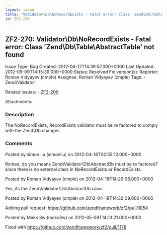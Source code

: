 ```yaml
---
layout: issue
title: "Validator\Db\NoRecordExists - Fatal error: Class 'Zend\Db\Table\AbstractTable' not found"
id: ZF2-270
---
```


ZF2-270: Validator\\Db\\NoRecordExists - Fatal error: Class 'Zend\\Db\\Table\\AbstractTable' not found
------------------------------------------------------------------------------------------------------

 Issue Type: Bug Created: 2012-04-17T14:39:57.000+0000 Last Updated: 2012-05-09T14:15:39.000+0000 Status: Resolved Fix version(s): 
 Reporter:  Roman Vidyayev (cmple)  Assignee:  Roman Vidyayev (cmple)  Tags: - Zend\\Validator
 
 Related issues: - [ZF2-200](/issues/browse/ZF2-200)
 
 Attachments: 
### Description

The NoRecordExists, RecordExists validator must be re factored to comply with the Zend\\Db changes

 

 

### Comments

Posted by simon liu (simonliu) on 2012-04-18T02:55:12.000+0000

Roman, do you means Zend\\Validator\\Db\\AbstractDb must be re factored? since there is no external class in NoRecordExists or RecordExists.

 

 

Posted by Roman Vidyayev (cmple) on 2012-04-18T14:29:06.000+0000

Yes, its the Zend\\Validator\\Db\\AbstractDb class

 

 

Posted by Roman Vidyayev (cmple) on 2012-04-18T14:32:09.000+0000

Adding pull request: <https://github.com/zendframework/zf2/pull/1054>

 

 

Posted by Maks 3w (maks3w) on 2012-05-09T14:13:21.000+0000

Fixed with <https://github.com/zendframework/zf2/pull/1178>

 

 